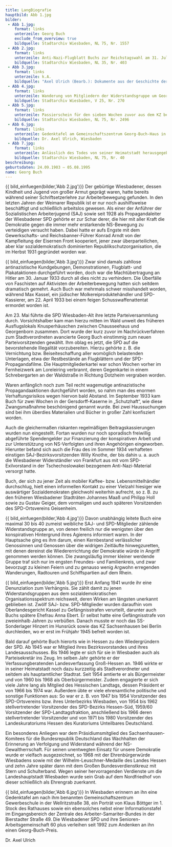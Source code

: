 ```yaml
---
title: LangBiografie
hauptbild: Abb 1.jpg
bilder:
 - Abb 1.jpg:
    format: links
    unterzeile: Georg Buch
    exclude_from_overview: true
    bildquelle: Stadtarchiv Wiesbaden, NL 75, Nr. 1557
 - Abb 2.jpg:
    format: links
    unterzeile: Anti-Nazi-Flugblatt Buchs zur Reichstagswahl am 31. Juli 1932
    bildquelle: Stadtarchiv Wiesbaden, NL 35, Nr. 403
 - Abb 3.jpg:
    format: links
    unterzeile: k.A.
    bildquelle: "Axel Ulrich (Bearb.): Dokumente aus der Geschichte der Wiesbadener SAJ. Hrsg.: Union-Druckerei und Verlagsanstalt. Frankfurt/M. o. J. (Sonderedition zum 90. Geburtstag Georg Buchs), Stadtarchiv Wiesbaden, NL 75, Nr. 35"
 - Abb 4.jpg:
    format: links
    unterzeile: Wanderung von Mitgliedern der Widerstandsgruppe um Georg Buch (stehend, ganz l.) zum Ausflugslokal Hubertushütte am 1. Mai 1940
    bildquelle: Stadtarchiv Wiesbaden, V 25, Nr. 270
 - Abb 5.jpg:
    format: links
    unterzeile: Passierschein für den sieben Wochen zuvor aus dem KZ befreiten NS-Gegner
    bildquelle: Stadtarchiv Wiesbaden, NL 75, Nr. 2496
 - Abb 6.jpg:
    format: links
    unterzeile: Gedenktafel am Gemeinschaftszentrum Georg-Buch-Haus in der Wellritzstraße
    bildquelle: Dr. Axel Ulrich, Wiesbaden
 - Abb 7.jpg:
    format: links
    unterzeile: Anlässlich des Todes von seiner Heimatstadt herausgegebene Broschüre mit Coverporträt von Klaus Böttger, Nachruf von Oberbürgermeister Achim Exner und einem biographischen Essay von Axel Ulrich
    bildquelle: Stadtarchiv Wiesbaden, NL 75, Nr. 40
beschreibung:
geburtsdaten: 24.09.1903 – 05.08.1995
name: Georg Buch
---
```



{{ bild_einfuegen(bilder,'Abb 2.jpg')}}
Der gebürtige Wiesbadener, dessen Kindheit und Jugend von großer Armut
geprägt waren, hatte bereits während seiner Schriftsetzerlehre zur
Arbeiterbewegung gefunden. In den letzten Jahren der Weimarer Republik
ist er nur noch aushilfsweise beschäftigt und schließlich arbeitslos
gewesen. Als einer der Anführer der Sozialistischen Arbeiterjugend (SAJ)
sowie seit 1928 als Propagandaleiter der Wiesbadener SPD gehörte er zur
Schar derer, die hier mit aller Kraft die Demokratie gegen die immer
mehr erstarkende NS-Bewegung zu verteidigen versucht haben. Dabei hatte
er aufs Engste mit dem Gewerkschafts- und Reichsbanner-Führer Konrad
Arndt von der Kampfleitung der Eisernen Front kooperiert, jener zwar
überparteilichen, aber klar sozialdemokratisch dominierten
Republikschutzorganisation, die im Herbst 1931 gegründet worden war.

{{ bild_einfuegen(bilder,'Abb 3.jpg')}}
Zwar sind damals zahllose antinazistische Kundgebungen, Demonstrationen,
Flugblatt- und Plakataktionen durchgeführt worden, doch war die
Machtübertragung an Hitler am 30. Januar 1933 durch all dies nicht zu
verhindern. Die Überfälle von Faschisten auf Aktivisten der
Arbeiterbewegung hatten sich seitdem dramatisch gemehrt. Auch Buch war
mehrmals schwer misshandelt worden, während Max Kassel, ein jüdischer
Molkereiproduktehändler und SPD-Kassierer, am 22. April 1933 bei einem
feigen Schusswaffenattentat ermordet worden ist.

Am 23. Mai führte die SPD Wiesbaden-Alt ihre letzte Parteiversammlung
durch. Vorsichtshalber kam man hierzu mitten im Wald unweit des früheren
Ausflugslokals Knusperhäuschen zwischen Chausseehaus und Georgenborn
zusammen. Dort wurde der kurz zuvor im Nachrückverfahren zum
Stadtverordneten avancierte Georg Buch einstimmig zum neuen
Parteivorsitzenden gewählt. Ihm oblag es jetzt, die SPD auf die
bevorstehende Illegalität vorzubereiten. Hierzu gehörte z. B. die
Vernichtung bzw. Beiseiteschaffung aller womöglich belastenden
Unterlagen, etwa der Restbestände an Flugblättern und der
SPD-Propagandafilme. Die Hauptmitgliederkartei war schon Wochen vorher
im Fernheizwerk am Loreleiring verbrannt, deren Gegenkartei in einem
Schrebergarten an der Waldstraße in Richtung Dotzheim vergraben worden.

Waren anfänglich noch zum Teil recht wagemutige antinazistische
Propagandaaktionen durchgeführt worden, so nahm man des enormen
Verhaftungsrisikos wegen hiervon bald Abstand. Im September 1933 kam
Buch für zwei Wochen in der Gersdorff-Kaserne in „Schutzhaft“, wie diese
Zwangsmaßnahme beschönigend genannt wurde. Bei zwei Haussuchungen sind
bei ihm überdies Materialien und Bücher in großer Zahl konfisziert
worden.

Auch die gleichermaßen riskanten regelmäßigen Beitragskassierungen
wurden nun eingestellt. Fortan wurden nur noch sporadisch freiwillig
abgeführte Spendengelder zur Finanzierung der konspirativen Arbeit und
zur Unterstützung von NS-Verfolgten und ihren Angehörigen eingeworben.
Hierunter befand sich auch die Frau des im Sommer 1934 verhafteten
einstigen SAJ-Bezirksvorsitzenden Willy Knothe, der bis dahin u. a. auch
die Wiesbadener Widerständler von Frankfurt aus mit vom SPD-Exilvorstand
in der Tschechoslowakei bezogenem Anti-Nazi-Material versorgt hatte.

Buch, der sich zu jener Zeit als mobiler Kaffee- bzw.
Lebensmittelhändler durchschlug, hielt einen informellen Kontakt zu
einer Vielzahl hiesiger wie auswärtiger Sozialdemokraten gleichwohl
weiterhin aufrecht, so z. B. zu den früheren Wiesbadener Stadträten
Johannes Maaß und Philipp Holl sowie zu Gustav Geiger, dem vormaligen
und auch späteren Vorsitzenden des SPD-Ortsvereins Geisenheim.

{{ bild_einfuegen(bilder,'Abb 4.jpg')}}
Davon unabhängig leitete Buch eine maximal 30 bis 40 zumeist weibliche
SAJ- und SPD-Mitglieder zählende Widerstandsgruppe an, von denen
freilich nur die wenigsten über den konspirativen Hintergrund ihres
Agierens informiert waren. In der Hauptsache ging es ihm darum, einen
Kernbestand verlässlicher Genossinnen und Genossen über die widrigen
Zeitläufte hinwegzuretten, mit denen dereinst die Wiedererrichtung der
Demokratie würde in Angriff genommen werden können. Die zwangsläufig
immer kleiner werdende Gruppe traf sich nur im engsten Freundes- und
Familienkreis, und zwar bevorzugt zu kleinen Feiern und zu genauso wenig
Argwohn erregenden Wanderungen, Radtouren und Schiffspartien auf dem
Rhein.

{{ bild_einfuegen(bilder,'Abb 5.jpg')}}
Erst Anfang 1941 wurde ihr eine Denunziation zum Verhängnis. Sie zählt
damit zu jenen Widerstandsgruppen aus dem sozialdemokratischen
Organisationsspektrum reichsweit, deren Wirken am längsten unerkannt
geblieben ist. Zwölf SAJ- bzw. SPD-Mitglieder wurden daraufhin vom
Oberlandesgericht Kassel zu Gefängnisstrafen verurteilt, darunter auch
Buchs spätere Ehefrau Anna Ebert. Er selbst hatte eine Gefängnisstrafe
von zweieinhalb Jahren zu verbüßen. Danach musste er noch das
SS-Sonderlager Hinzert im Hunsrück sowie das KZ Sachsenhausen bei Berlin
durchleiden, wo er erst im Frühjahr 1945 befreit worden ist.

Bald darauf gehörte Buch hierorts wie in Hessen zu den Wiedergründern
der SPD. Ab 1945 war er Mitglied ihres Bezirksvorstandes und ihres
Landesausschusses. Bis 1946 legte er sich für sie in Wiesbaden auch als
Parteisekretär ins Zeug. Im selben Jahr gehörte er der
Verfassungberatenden Landesverfassung Groß-Hessen an. 1946 wirkte er in
seiner Heimatstadt noch dazu kurzzeitig als Stadtverordneter und seitdem
als hauptamtlicher Stadtrat. Seit 1954 amtierte er als Bürgermeister und
von 1960 bis 1968 als Oberbürgermeister. Zudem engagierte er sich viele
Jahre lang als Mitglied des Hessischen Landtags, dessen Präsident er von
1966 bis 1974 war. Außerdem übte er viele ehrenamtliche politische und
sonstige Funktionen aus: So war er z. B. von 1947 bis 1954 Vorsitzender
des SPD-Ortsvereins bzw. ihres Unterbezirks Wiesbaden, von 1954 bis 1962
stellvertretender Vorsitzender des SPD-Bezirks Hessen-Süd, 1959/60
Vorsitzender der SPD-Landtagsfraktion, anschließend bis 1966 deren
stellvertretender Vorsitzender und von 1971 bis 1980 Vorsitzender des
Landeskuratoriums Hessen des Kuratoriums Unteilbares Deutschland.

Ein besonderes Anliegen war dem Präsidiumsmitglied des
Sachsenhausen-Komitees für die Bundesrepublik Deutschland das Wachhalten
der Erinnerung an Verfolgung und Widerstand während der
NS-Gewaltherrschaft. Für seinen unentwegten Einsatz für unsere
Demokratie wurde er vielfach ausgezeichnet, so 1968 mit der
Ehrenbürgerwürde Wiesbadens sowie mit der Wilhelm-Leuschner-Medaille des
Landes Hessen und zehn Jahre später dann mit dem Großen
Bundesverdienstkreuz mit Stern und Schulterband. Wegen seiner
hervorragenden Verdienste um die Landeshauptstadt Wiesbaden wurde sein
Grab auf dem Nordfriedhof von dieser schließlich als Ehrengrab
zuerkannt.

{{ bild_einfuegen(bilder,'Abb 6.jpg')}}
In Wiesbaden erinnern an ihn eine Gedenktafel am nach ihm benannten
Gemeinschaftszentrum Gewerbeschule in der Wellritzstraße 38, ein Porträt
von Klaus Böttger im 1. Stock des Rathauses sowie ein ebensolches nebst
einer Informationstafel im Eingangsbereich der Zentrale des
Arbeiter-Samariter-Bundes in der Bierstadter Straße 49. Die Wiesbadener
SPD und ihre Senioren-Arbeitsgemeinschaft 60 plus verleihen seit 1992
zum Andenken an ihn einen Georg-Buch-Preis.

Dr. Axel Ulrich
